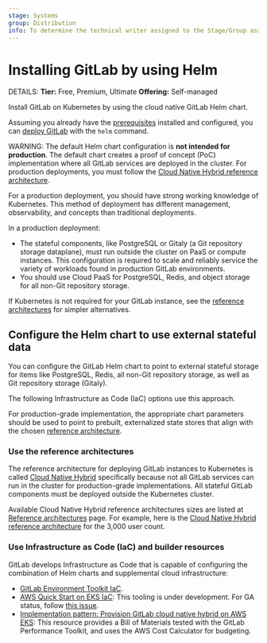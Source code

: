 ```yaml
---
stage: Systems
group: Distribution
info: To determine the technical writer assigned to the Stage/Group associated with this page, see https://handbook.gitlab.com/handbook/product/ux/technical-writing/#assignments
---
```


# Installing GitLab by using Helm

DETAILS:
**Tier:** Free, Premium, Ultimate
**Offering:** Self-managed

Install GitLab on Kubernetes by using the cloud native GitLab Helm chart.

Assuming you already have the [prerequisites](tools.md) installed and configured,
you can [deploy GitLab](deployment.md) with the `helm` command.

WARNING:
The default Helm chart configuration is **not intended for production**.
The default chart creates a proof of concept (PoC) implementation where all GitLab
services are deployed in the cluster. For production deployments, you must follow the
[Cloud Native Hybrid reference architecture](#use-the-reference-architectures).

For a production deployment, you should have strong working knowledge of Kubernetes.
This method of deployment has different management, observability, and concepts than traditional deployments.

In a production deployment:

- The stateful components, like PostgreSQL or Gitaly (a Git repository storage dataplane),
  must run outside the cluster on PaaS or compute instances. This configuration is required
  to scale and reliably service the variety of workloads found in production GitLab environments.
- You should use Cloud PaaS for PostgreSQL, Redis, and object storage for all non-Git repository storage.

If Kubernetes is not required for your GitLab instance, see the
[reference architectures](https://docs.gitlab.com/ee/administration/reference_architectures/)
for simpler alternatives.

## Configure the Helm chart to use external stateful data

You can configure the GitLab Helm chart to point to external stateful storage
for items like PostgreSQL, Redis, all non-Git repository storage, as well as Git repository storage (Gitaly).

The following Infrastructure as Code (IaC) options use this approach.

For production-grade implementation, the appropriate chart parameters should be used to
point to prebuilt, externalized state stores that align with the chosen
[reference architecture](https://docs.gitlab.com/ee/administration/reference_architectures/).

### Use the reference architectures

The reference architecture for deploying GitLab instances to Kubernetes is called [Cloud Native Hybrid](https://docs.gitlab.com/ee/administration/reference_architectures/#cloud-native-hybrid) specifically because not all GitLab services can run in the cluster for production-grade implementations. All stateful GitLab components must be deployed outside the Kubernetes cluster.

Available Cloud Native Hybrid reference architectures sizes
are listed at [Reference architectures](https://docs.gitlab.com/ee/administration/reference_architectures/#cloud-native-hybrid) page.
For example, here is the [Cloud Native Hybrid reference architecture](https://docs.gitlab.com/ee/administration/reference_architectures/3k_users.html#cloud-native-hybrid-reference-architecture-with-helm-charts-alternative) for the 3,000 user count.

### Use Infrastructure as Code (IaC) and builder resources

GitLab develops Infrastructure as Code that is capable of configuring the combination of Helm charts and supplemental cloud infrastructure:

- [GitLab Environment Toolkit IaC](https://gitlab.com/gitlab-org/quality/gitlab-environment-toolkit).
- [AWS Quick Start on EKS IaC](https://docs.gitlab.com/ee/solutions/cloud/aws/gitlab_instance_on_aws.html):
  This tooling is under development. For GA status, follow
  [this issue](https://gitlab.com/gitlab-com/alliances/aws/public-tracker/-/issues/11).
- [Implementation pattern: Provision GitLab cloud native hybrid on AWS EKS](https://docs.gitlab.com/ee/solutions/cloud/aws/gitlab_instance_on_aws.html):
  This resource provides a Bill of Materials tested with the GitLab Performance Toolkit,
  and uses the AWS Cost Calculator for budgeting.
